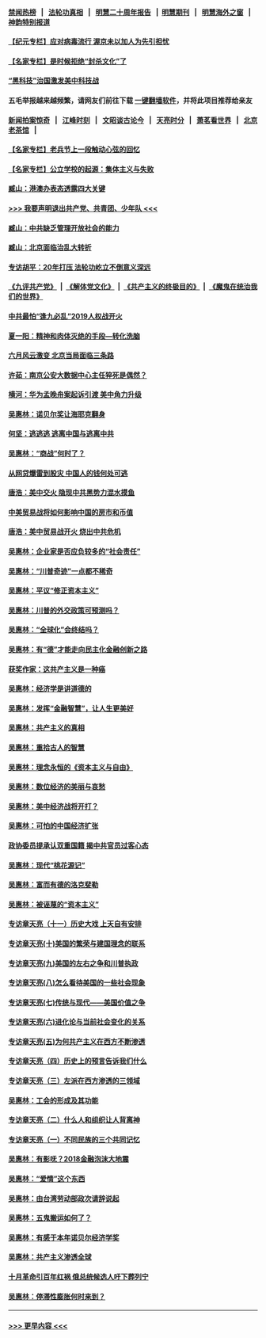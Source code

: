 #### [禁闻热榜](热点新闻.md?=0)  &nbsp;&nbsp;|&nbsp;&nbsp; [法轮功真相](https://github.com/gfw-breaker/truth/blob/master/README.md?=0) &nbsp;&nbsp;|&nbsp;&nbsp; [明慧二十周年报告](https://github.com/gfw-breaker/mh-reports/blob/master/README.md?=0) &nbsp;&nbsp;|&nbsp;&nbsp;[明慧期刊](https://github.com/gfw-breaker/mh-qikan) &nbsp;&nbsp;|&nbsp;&nbsp; [明慧海外之窗](https://github.com/gfw-breaker/mh-news/blob/master/README.md?=0) &nbsp;&nbsp;|&nbsp;&nbsp; [神韵特别报道](https://github.com/gfw-breaker/mh-news/blob/master/shenyun.md?=0)
#### [【纪元专栏】应对病毒流行 渥京未以加人为先引担忧](../pages/nsc423/n11875714.md?t=03151731) 
#### [【名家专栏】是时候拒绝“封杀文化”了](../pages/nsc423/n11814093.md?t=03151731) 
#### [“黑科技”治国激发美中科技战](../pages/nsc423/n11638056.md?t=03151731) 
#### 五毛举报越来越频繁，请网友们前往下载 [一键翻墙软件](https://github.com/gfw-breaker/ssr-accounts)，并将此项目推荐给亲友
#### [新闻拍案惊奇](https://github.com/gfw-breaker/banned-news/blob/master/pages/link4.md) &nbsp;&nbsp;|&nbsp;&nbsp; [江峰时刻](https://github.com/gfw-breaker/banned-news/blob/master/pages/link4.md) &nbsp;&nbsp;|&nbsp;&nbsp; [文昭谈古论今](https://github.com/gfw-breaker/banned-news/blob/master/pages/link4.md) &nbsp;&nbsp;|&nbsp;&nbsp; [天亮时分](https://github.com/gfw-breaker/banned-news/blob/master/pages/link4.md) &nbsp;&nbsp;|&nbsp;&nbsp; [萧茗看世界](https://github.com/gfw-breaker/banned-news/blob/master/pages/link4.md) &nbsp;&nbsp;|&nbsp;&nbsp; [北京老茶馆](https://github.com/gfw-breaker/banned-news/blob/master/pages/link4.md) &nbsp;&nbsp;|&nbsp;&nbsp; 
#### [【名家专栏】老兵节上一段触动心弦的回忆](../pages/nsc423/n11646016.md?t=03151731) 
#### [【名家专栏】公立学校的起源：集体主义与失败](../pages/nsc423/n11601833.md?t=03151731) 
#### [臧山：港澳办表态透露四大关键](../pages/nsc423/n11421628.md?t=03151731) 
#### [>>> 我要声明退出共产党、共青团、少年队 <<<](https://github.com/begood0513/goodnews/blob/master/quit/letter.md) 
#### [臧山：中共缺乏管理开放社会的能力](../pages/nsc423/n11407457.md?t=03151731) 
#### [臧山：北京面临治乱大转折](../pages/nsc423/n11406895.md?t=03151731) 
#### [专访胡平：20年打压 法轮功屹立不倒意义深远](../pages/nsc423/n11398800.md?t=03151731) 
#### [《九评共产党》](https://github.com/begood0513/9ping.md/blob/master/README.md) &nbsp;|&nbsp; [《解体党文化》](../../../../jtdwh.md/blob/master/README.md)  &nbsp;|&nbsp; [《共产主义的终极目的》](../../../../gczydzjmd.md/blob/master/README.md) &nbsp;|&nbsp; [《魔鬼在统治我们的世界》](../../../../mgztzwmdsj.md/blob/master/README.md) 
#### [中共最怕“逢九必乱”2019人权战开火](../pages/nsc423/n11385248.md?t=03151731) 
#### [夏一阳：精神和肉体灭绝的手段—转化洗脑](../pages/nsc423/n11368250.md?t=03151731) 
#### [六月风云激变 北京当局面临三条路](../pages/nsc423/n11313668.md?t=03151731) 
#### [许茹：南京公安大数据中心主任猝死是偶然？](../pages/nsc423/n11064744.md?t=03151731) 
#### [横河：华为孟晚舟案起诉引渡 美中角力升级](../pages/nsc423/n11027230.md?t=03151731) 
#### [吴惠林：诺贝尔奖让海耶克翻身](../pages/nsc423/n10890049.md?t=03151731) 
#### [何坚：逃逃逃 逃离中国与逃离中共](../pages/nsc423/n10592891.md?t=03151731) 
#### [吴惠林：“商战”何时了？](../pages/nsc423/n10573558.md?t=03151731) 
#### [从网贷爆雷到股灾 中国人的钱何处可逃](../pages/nsc423/n10572800.md?t=03151731) 
#### [唐浩：美中交火 隐现中共黑势力混水摸鱼](../pages/nsc423/n10544040.md?t=03151731) 
#### [中美贸易战将如何影响中国的房市和币值](../pages/nsc423/n10543697.md?t=03151731) 
#### [唐浩：美中贸易战开火 烧出中共危机](../pages/nsc423/n10540126.md?t=03151731) 
#### [吴惠林：企业家是否应负较多的“社会责任”](../pages/nsc423/n10535022.md?t=03151731) 
#### [吴惠林：“川普奇迹”一点都不稀奇](../pages/nsc423/n10512808.md?t=03151731) 
#### [吴惠林：平议“修正资本主义”](../pages/nsc423/n10495724.md?t=03151731) 
#### [吴惠林：川普的外交政策可预测吗？](../pages/nsc423/n10462387.md?t=03151731) 
#### [吴惠林：“全球化”会终结吗？](../pages/nsc423/n10452838.md?t=03151731) 
#### [吴惠林：有“德”才能走向民主化金融创新之路](../pages/nsc423/n10432292.md?t=03151731) 
#### [获奖作家：这共产主义是一种癌](../pages/nsc423/n10431541.md?t=03151731) 
#### [吴惠林：经济学是讲道德的](../pages/nsc423/n10398014.md?t=03151731) 
#### [吴惠林：发挥“金融智慧”，让人生更美好](../pages/nsc423/n10375019.md?t=03151731) 
#### [吴惠林：共产主义的真相](../pages/nsc423/n10351394.md?t=03151731) 
#### [吴惠林：重拾古人的智慧](../pages/nsc423/n10337691.md?t=03151731) 
#### [吴惠林：理念永恒的《资本主义与自由》](../pages/nsc423/n10316274.md?t=03151731) 
#### [吴惠林：数位经济的美丽与哀愁](../pages/nsc423/n10292946.md?t=03151731) 
#### [吴惠林：美中经济战将开打？](../pages/nsc423/n10258825.md?t=03151731) 
#### [吴惠林：可怕的中国经济扩张](../pages/nsc423/n10219147.md?t=03151731) 
#### [政协委员提承认双重国籍 揭中共官员过客心态](../pages/nsc423/n10208809.md?t=03151731) 
#### [吴惠林：现代“桃花源记”](../pages/nsc423/n10185234.md?t=03151731) 
#### [吴惠林：富而有德的洛克斐勒](../pages/nsc423/n10142264.md?t=03151731) 
#### [吴惠林：被诬蔑的“资本主义”](../pages/nsc423/n10124816.md?t=03151731) 
#### [专访章天亮（十一）历史大戏 上天自有安排](../pages/nsc423/n10094905.md?t=03151731) 
#### [专访章天亮(十)美国的繁荣与建国理念的联系](../pages/nsc423/n10094899.md?t=03151731) 
#### [专访章天亮(九)美国的左右之争和川普执政](../pages/nsc423/n10094889.md?t=03151731) 
#### [专访章天亮(八)怎么看待美国的一些社会现象](../pages/nsc423/n10094857.md?t=03151731) 
#### [专访章天亮(七)传统与现代——美国价值之争](../pages/nsc423/n10093140.md?t=03151731) 
#### [专访章天亮(六)进化论与当前社会变化的关系](../pages/nsc423/n10092036.md?t=03151731) 
#### [专访章天亮(五)为何共产主义在西方不断渗透](../pages/nsc423/n10083620.md?t=03151731) 
#### [专访章天亮（四）历史上的预言告诉我们什么](../pages/nsc423/n10083606.md?t=03151731) 
#### [专访章天亮（三）左派在西方渗透的三领域](../pages/nsc423/n10081115.md?t=03151731) 
#### [吴惠林：工会的形成及其功能](../pages/nsc423/n10080633.md?t=03151731) 
#### [专访章天亮（二）什么人和组织让人背离神](../pages/nsc423/n10076637.md?t=03151731) 
#### [专访章天亮（一）不同民族的三个共同记忆](../pages/nsc423/n10074188.md?t=03151731) 
#### [吴惠林：有影呒？2018金融泡沫大地震](../pages/nsc423/n10040534.md?t=03151731) 
#### [吴惠林：“爱情”这个东西](../pages/nsc423/n10019423.md?t=03151731) 
#### [吴惠林：由台湾劳动部政次请辞说起](../pages/nsc423/n9979679.md?t=03151731) 
#### [吴惠林：五鬼搬运如何了？](../pages/nsc423/n9925338.md?t=03151731) 
#### [吴惠林：有感于本年诺贝尔经济学奖](../pages/nsc423/n9871883.md?t=03151731) 
#### [吴惠林：共产主义渗透全球](../pages/nsc423/n9812748.md?t=03151731) 
#### [十月革命引百年红祸 俄总统候选人吁下葬列宁](../pages/nsc423/n9810182.md?t=03151731) 
#### [吴惠林：停滞性膨胀何时来到？](../pages/nsc423/n9764136.md?t=03151731) 

----
#### [ >>> 更早内容 <<< ](../indexes/nsc423-earlier.md)
